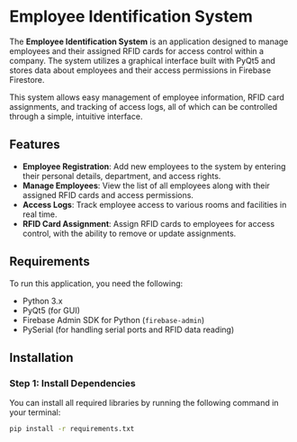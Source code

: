 # Employee Identification System

The **Employee Identification System** is an application designed to manage employees and their assigned RFID cards for access control within a company. The system utilizes a graphical interface built with PyQt5 and stores data about employees and their access permissions in Firebase Firestore.

This system allows easy management of employee information, RFID card assignments, and tracking of access logs, all of which can be controlled through a simple, intuitive interface.

## Features

- **Employee Registration**: Add new employees to the system by entering their personal details, department, and access rights.
- **Manage Employees**: View the list of all employees along with their assigned RFID cards and access permissions.
- **Access Logs**: Track employee access to various rooms and facilities in real time.
- **RFID Card Assignment**: Assign RFID cards to employees for access control, with the ability to remove or update assignments.

## Requirements

To run this application, you need the following:

- Python 3.x
- PyQt5 (for GUI)
- Firebase Admin SDK for Python (`firebase-admin`)
- PySerial (for handling serial ports and RFID data reading)

## Installation

### Step 1: Install Dependencies

You can install all required libraries by running the following command in your terminal:

```bash
pip install -r requirements.txt
